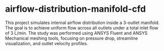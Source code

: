 # airflow-distribution-manifold-cfd
This project simulates internal airflow distribution inside a 3-outlet manifold. The goal is to achieve uniform flow across all outlets under a total inlet flow of 3 L/min. The study was performed using ANSYS Fluent and ANSYS Mechanical meshing tools, focusing on pressure drop, streamline visualization, and outlet velocity profiles.
